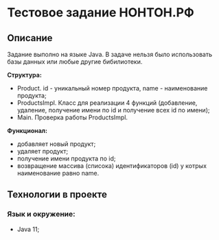 # Тестовое задание НОНТОН.РФ

## Описание

Задание выполно на языке Java. В задаче нельзя было использовать базы данных или любые другие бибилиотеки.

**Структура:**
- Product. id - уникальный номер продукта, name - наименование продукта;
- ProductsImpl. Класс для реализации 4 функций (добавление, удаление, получение имени по id и получение всех id по имени);
- Main. Проверка работы ProductsImpl.

**Функционал:**
- добавляет новый продукт;
- удаляет продукт;
- получение имени продукта по id;
- возвращение массива (списока) идентификаторов (id) у котрых наименование равно name.

## Технологии в проекте

### Язык и окружение:

- Java 11;
